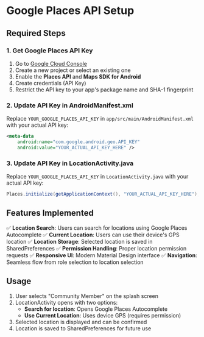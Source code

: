 # Google Places API Setup

## Required Steps

### 1. Get Google Places API Key
1. Go to [Google Cloud Console](https://console.cloud.google.com/)
2. Create a new project or select an existing one
3. Enable the **Places API** and **Maps SDK for Android**
4. Create credentials (API Key)
5. Restrict the API key to your app's package name and SHA-1 fingerprint

### 2. Update API Key in AndroidManifest.xml
Replace `YOUR_GOOGLE_PLACES_API_KEY` in `app/src/main/AndroidManifest.xml` with your actual API key:

```xml
<meta-data
    android:name="com.google.android.geo.API_KEY"
    android:value="YOUR_ACTUAL_API_KEY_HERE" />
```

### 3. Update API Key in LocationActivity.java
Replace `YOUR_GOOGLE_PLACES_API_KEY` in `LocationActivity.java` with your actual API key:

```java
Places.initialize(getApplicationContext(), "YOUR_ACTUAL_API_KEY_HERE");
```

## Features Implemented

✅ **Location Search**: Users can search for locations using Google Places Autocomplete
✅ **Current Location**: Users can use their device's GPS location
✅ **Location Storage**: Selected location is saved in SharedPreferences
✅ **Permission Handling**: Proper location permission requests
✅ **Responsive UI**: Modern Material Design interface
✅ **Navigation**: Seamless flow from role selection to location selection

## Usage

1. User selects "Community Member" on the splash screen
2. LocationActivity opens with two options:
   - **Search for location**: Opens Google Places Autocomplete
   - **Use Current Location**: Uses device GPS (requires permission)
3. Selected location is displayed and can be confirmed
4. Location is saved to SharedPreferences for future use



